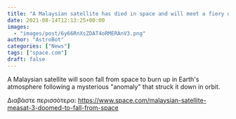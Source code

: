 ```yaml
---
title: "A Malaysian satellite has died in space and will meet a fiery doom"
date: 2021-08-14T12:13:25+00:00
images:
  - "images/post/6y66RnXsZDAT4oRMERAnV3.png"
author: "AstroBot"
categories: ["News"]
tags: ["space.com"]
draft: false
---
```


A Malaysian satellite will soon fall from space to burn up in Earth's atmosphere following a mysterious "anomaly" that struck it down in orbit. 

Διαβάστε περισσότερα: https://www.space.com/malaysian-satellite-measat-3-doomed-to-fall-from-space
